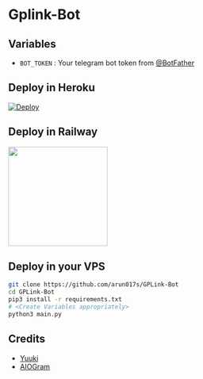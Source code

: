 # Gplink-Bot

## Variables
- `BOT_TOKEN` : Your telegram bot token from [@BotFather](https://t.me/BotFather)

## Deploy in Heroku
 [![Deploy](https://www.herokucdn.com/deploy/button.svg)](https://heroku.com/deploy)

## Deploy in Railway
<p><a href=https://railway.app/new/template?template=https%3A%2F%2Fgithub.com%2FMhdrzn%2FGPLink-Bot&envs=API_ID>
 <img src="https://img.shields.io/badge/Deploy%20To%20Railway-blueviolet?style=for-the-badge&logo=railway" width="200""/></a></p>
      
## Deploy in your VPS

```sh
git clone https://github.com/arun017s/GPLink-Bot
cd GPLink-Bot
pip3 install -r requirements.txt
# <Create Variables appropriately>
python3 main.py
```

## Credits
- [Yuuki](https://github.com/xcscxr)
- [AIOGram](https://github.com/aiogram/aiogram)
